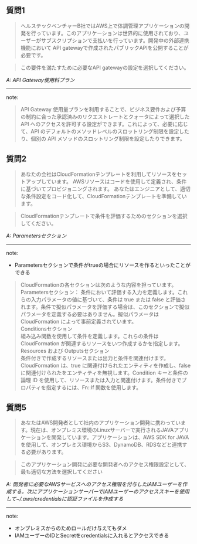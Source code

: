 ## 質問1
>ヘルステックベンチャーB社ではAWS上で体調管理アプリケーションの開発を行っています。このアプリケーションは世界的に使用されており、ユーザーがサブスクリプションで支払いを行っています。開発中の外部連携機能において API gatewayで作成されたパブリックAPIを公開することが必要です。

>この要件を満たすために必要なAPI gatewayの設定を選択してください。

*A: API Gateway使用料プラン*

***
note:

>API Gateway 使用量プランを利用することで、ビジネス要件および予算の制約に合った承認済みのリクエストレートとクォータによって選択した API へのアクセスを許可する設定ができます。これによって、必要に応じて、API のデフォルトのメソッドレベルのスロットリング制限を設定したり、個別の API メソッドのスロットリング制限を設定したりできます。

## 質問2
>あなたの会社はCloudFormationテンプレートを利用してリソースをセットアップしています。 AWSリソースはコードを使用して定義され、条件に基づいてプロビジョニングされます。 あなたはエンジニアとして、適切な条件設定をコード化して、CloudFormationテンプレートを準備しています。

>CloudFormationテンプレートで条件を評価するためのセクションを選択してください。

*A: Parametersセクション*

***
note:

* Parametersセクションで条件がtrueの場合にリソースを作るといったことができる

>CloudFormationの各セクションは次のような内容を担っています。<br>
Parametersセクション：
条件において評価する入力を定義します。これらの入力パラメータの値に基づいて、条件は true または false と評価されます。条件で擬似パラメータを評価する場合は、このセクションで擬似パラメータを定義する必要はありません。擬似パラメータはCloudFormation によって事前定義されています。 <br>
Conditionsセクション<br>
組み込み関数を使用して条件を定義します。これらの条件はCloudFormation が関連するリソースをいつ作成するかを指定します。 <br>
Resources および Outputsセクション<br>
条件付きで作成するリソースまたは出力と条件を関連付けます。CloudFormation は、true に関連付けられたエンティティを作成し、false に関連付けられたをエンティティを無視します。Condition キーと条件の論理 ID を使用して、リソースまたは入力と関連付けます。条件付きでプロパティを指定するには、Fn::If 関数を使用します。

## 質問5
>あなたはAWS開発者として社内のアプリケーション開発に携わっています。現在は、オンプレミス環境のLinuxサーバーで実行されるJAVAアプリケーションを開発しています。アプリケーションは、AWS SDK for JAVAを使用して、オンプレミス環境からS3、DynamoDB、RDSなどと連携する必要があります。

>このアプリケーション開発に必要な開発者へのアクセス権限設定として、最も適切な方法を選択してください

*A: 開発者に必要なAWSサービスへのアクセス権限を付与したIAMユーザーを作成する。次にアプリケーションサーバーでIAMユーザーのアクセススキーを使用して~/.aws/credentialsに認証ファイルを作成する*

***
note:

* オンプレミスからのためロールだけ与えてもダメ
* IAMユーザーのIDとSecretをcredentialsに入れるとアクセスできる

